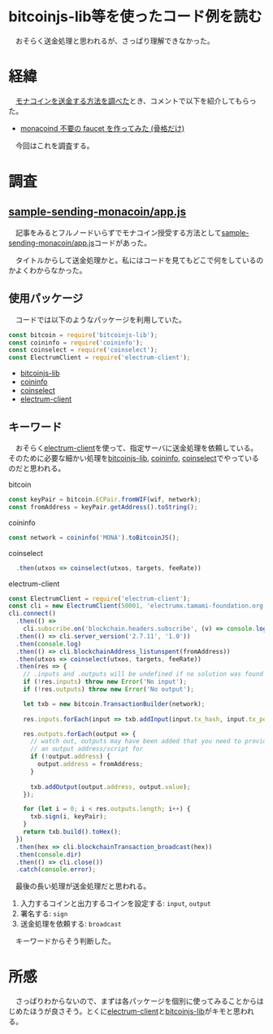 # bitcoinjs-lib等を使ったコード例を読む

　おそらく送金処理と思われるが、さっぱり理解できなかった。

<!-- more -->

# 経緯

　[モナコインを送金する方法を調べた][]とき、コメントで以下を紹介してもらった。

* [monacoind 不要の faucet を作ってみた (骨格だけ)][]

[モナコインを送金する方法を調べた]:https://monaledge.com/article/454
[monacoind 不要の faucet を作ってみた (骨格だけ)]:https://qiita.com/cryptcoin-junkey/items/fc6d62c22d4444d98c45

　今回はこれを調査する。

# 調査

## [sample-sending-monacoin/app.js][]

　記事をみるとフルノードいらずでモナコイン授受する方法として[sample-sending-monacoin/app.js][]コードがあった。

　タイトルからして送金処理かと。私にはコードを見てもどこで何をしているのかよくわからなかった。

[sample-sending-monacoin/app.js]:https://github.com/monaco-ex/sample-sending-monacoin/blob/master/app.js

## 使用パッケージ

　コードでは以下のようなパッケージを利用していた。

```javascript
const bitcoin = require('bitcoinjs-lib');
const coininfo = require('coininfo');
const coinselect = require('coinselect');
const ElectrumClient = require('electrum-client');
```

* [bitcoinjs-lib][]
* [coininfo][]
* [coinselect][]
* [electrum-client][]

[bitcoinjs-lib]:https://github.com/bitcoinjs/bitcoinjs-lib
[coininfo]:https://github.com/cryptocoinjs/coininfo
[coinselect]:https://github.com/bitcoinjs/coinselect
[electrum-client]:https://github.com/keep-network/electrum-client-js

## キーワード

　おそらく[electrum-client][]を使って、指定サーバに送金処理を依頼している。そのために必要な細かい処理を[bitcoinjs-lib][], [coininfo][], [coinselect][]でやっているのだと思われる。

bitcoin
```javascript
const keyPair = bitcoin.ECPair.fromWIF(wif, network);
const fromAddress = keyPair.getAddress().toString();
```
coininfo
```javascript
const network = coininfo('MONA').toBitcoinJS();
```
coinselect
```javascript
  .then(utxos => coinselect(utxos, targets, feeRate))
```
electrum-client
```javascript
const ElectrumClient = require('electrum-client');
const cli = new ElectrumClient(50001, 'electrumx.tamami-foundation.org', 'tcp');
cli.connect()
  .then(() =>
    cli.subscribe.on('blockchain.headers.subscribe', (v) => console.log(v)))
  .then(() => cli.server_version('2.7.11', '1.0'))
  .then(console.log)
  .then(() => cli.blockchainAddress_listunspent(fromAddress))
  .then(utxos => coinselect(utxos, targets, feeRate))
  .then(res => {
    // .inputs and .outputs will be undefined if no solution was found 
    if (!res.inputs) throw new Error('No input');
    if (!res.outputs) throw new Error('No output');

    let txb = new bitcoin.TransactionBuilder(network);
 
    res.inputs.forEach(input => txb.addInput(input.tx_hash, input.tx_pos));

    res.outputs.forEach(output => {
      // watch out, outputs may have been added that you need to provide 
      // an output address/script for 
      if (!output.address) {
        output.address = fromAddress;
      }
 
      txb.addOutput(output.address, output.value);
    });

    for (let i = 0; i < res.outputs.length; i++) {
      txb.sign(i, keyPair);
    }
    return txb.build().toHex();
  })
  .then(hex => cli.blockchainTransaction_broadcast(hex))
  .then(console.dir)
  .then(() => cli.close())
  .catch(console.error);
```

　最後の長い処理が送金処理だと思われる。

1. 入力するコインと出力するコインを設定する: `input`, `output`
1. 署名する: `sign`
1. 送金処理を依頼する: `broadcast`

　キーワードからそう判断した。

# 所感

　さっぱりわからないので、まずは各パッケージを個別に使ってみることからはじめたほうが良さそう。とくに[electrum-client][]と[bitcoinjs-lib][]がキモと思われる。

